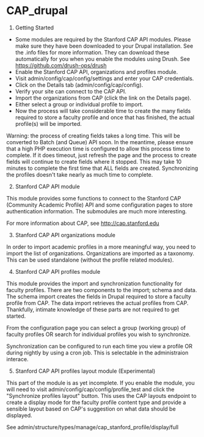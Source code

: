 CAP_drupal
==========

1. Getting Started

* Some modules are required by the Stanford CAP API modules. Please make sure
  they have been downloaded to your Drupal installation. See the .info files for
  more information. They can download these automatically for you when you
  enable the modules using Drush. See https://github.com/drush-ops/drush
* Enable the Stanford CAP API, organizations and profiles module.
* Visit admin/config/cap/config/settings and enter your CAP credentials.
* Click on the Details tab (admin/config/cap/config).
* Verify your site can connect to the CAP API.
* Import the organizations from CAP (click the link on the Details page).
* Either select a group or individual profile to import.
* Now the process will take considerable time to create the many fields
  required to store a faculty profile and once that has finished, the actual
  profile(s) will be imported.

Warning: the process of creating fields takes a long time. This will be
converted to Batch (and Queue) API soon. In the meantime, please ensure that a
high PHP execution time is configured to allow this process time to complete. If
it does timeout, just refresh the page and the process to create fields will
continue to create fields where it stopped. This may take 10 minutes to
complete the first time that ALL fields are created. Synchronizing the
profiles doesn't take nearly as much time to complete.


2. Stanford CAP API module

This module provides some functions to connect to the Stanford CAP (Community
Academic Profile) API and some configuration pages to store authentication
information. The submodules are much more interesting.

For more information about CAP, see http://cap.stanford.edu


3. Stanford CAP API organizations module

In order to import academic profiles in a more meaningful way, you need to
import the list of organizations. Organizations are imported as a taxonomy. This
can be used standalone (without the profile related modules).


4. Stanford CAP API profiles module

This module provides the import and synchronization functionality for faculty
profiles. There are two components to the import; schema and data. The schema
import creates the fields in Drupal required to store a faculty profile from
CAP. The data import retrieves the actual profiles from CAP. Thankfully,
intimate knowledge of these parts are not required to get started.

From the configuration page you can select a group (working group) of faculty
profiles OR search for individual profiles you wish to synchronize.

Synchronization can be configured to run each time you view a profile OR during
nightly by using a cron job. This is selectable in the administraion interace.


5. Stanford CAP API profiles layout module (Experimental)

This part of the module is as yet incomplete. If you enable the module, you will
need to visit admin/config/cap/config/profile_test and click the "Synchronize
profiles layout" button. This uses the CAP layouts endpoint to create a display
mode for the faculty profile content type and provide a sensible layout based on
CAP's suggestion on what data should be displayed.

See admin/structure/types/manage/cap_stanford_profile/display/full
